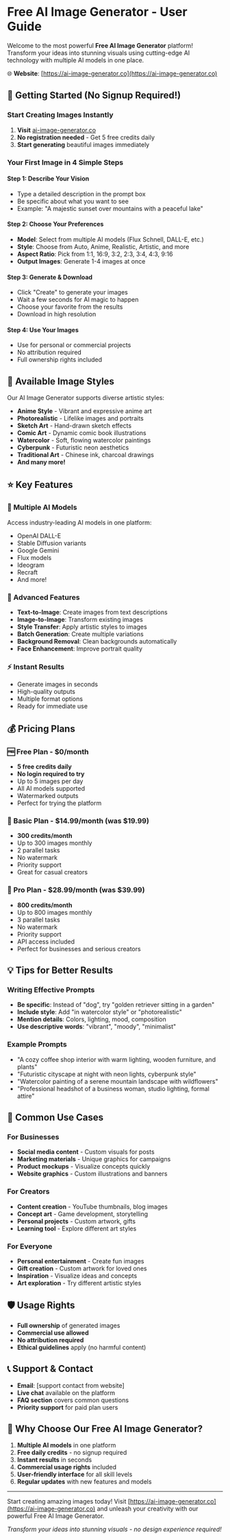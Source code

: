 # Free AI Image Generator - User Guide

Welcome to the most powerful **Free AI Image Generator** platform! Transform your ideas into stunning visuals using cutting-edge AI technology with multiple AI models in one place.

🌐 **Website**: [https://ai-image-generator.co](https://ai-image-generator.co)

## 🚀 Getting Started (No Signup Required!)

### Start Creating Images Instantly

1. **Visit** [ai-image-generator.co](https://ai-image-generator.co)
2. **No registration needed** - Get 5 free credits daily
3. **Start generating** beautiful images immediately

### Your First Image in 4 Simple Steps

#### Step 1: Describe Your Vision

- Type a detailed description in the prompt box
- Be specific about what you want to see
- Example: "A majestic sunset over mountains with a peaceful lake"

#### Step 2: Choose Your Preferences

- **Model**: Select from multiple AI models (Flux Schnell, DALL-E, etc.)
- **Style**: Choose from Auto, Anime, Realistic, Artistic, and more
- **Aspect Ratio**: Pick from 1:1, 16:9, 3:2, 2:3, 3:4, 4:3, 9:16
- **Output Images**: Generate 1-4 images at once

#### Step 3: Generate & Download

- Click "Create" to generate your images
- Wait a few seconds for AI magic to happen
- Choose your favorite from the results
- Download in high resolution

#### Step 4: Use Your Images

- Use for personal or commercial projects
- No attribution required
- Full ownership rights included

## 🎨 Available Image Styles

Our AI Image Generator supports diverse artistic styles:

- **Anime Style** - Vibrant and expressive anime art
- **Photorealistic** - Lifelike images and portraits
- **Sketch Art** - Hand-drawn sketch effects
- **Comic Art** - Dynamic comic book illustrations
- **Watercolor** - Soft, flowing watercolor paintings
- **Cyberpunk** - Futuristic neon aesthetics
- **Traditional Art** - Chinese ink, charcoal drawings
- **And many more!**

## ⭐ Key Features

### 🤖 Multiple AI Models

Access industry-leading AI models in one platform:

- OpenAI DALL-E
- Stable Diffusion variants
- Google Gemini
- Flux models
- Ideogram
- Recraft
- And more!

### 🎯 Advanced Features

- **Text-to-Image**: Create images from text descriptions
- **Image-to-Image**: Transform existing images
- **Style Transfer**: Apply artistic styles to images
- **Batch Generation**: Create multiple variations
- **Background Removal**: Clean backgrounds automatically
- **Face Enhancement**: Improve portrait quality

### ⚡ Instant Results

- Generate images in seconds
- High-quality outputs
- Multiple format options
- Ready for immediate use

## 💰 Pricing Plans

### 🆓 Free Plan - $0/month

- **5 free credits daily**
- **No login required to try**
- Up to 5 images per day
- All AI models supported
- Watermarked outputs
- Perfect for trying the platform

### 💎 Basic Plan - $14.99/month (was $19.99)

- **300 credits/month**
- Up to 300 images monthly
- 2 parallel tasks
- No watermark
- Priority support
- Great for casual creators

### 🚀 Pro Plan - $28.99/month (was $39.99)

- **800 credits/month**
- Up to 800 images monthly
- 3 parallel tasks
- No watermark
- Priority support
- API access included
- Perfect for businesses and serious creators

## 💡 Tips for Better Results

### Writing Effective Prompts

- **Be specific**: Instead of "dog", try "golden retriever sitting in a garden"
- **Include style**: Add "in watercolor style" or "photorealistic"
- **Mention details**: Colors, lighting, mood, composition
- **Use descriptive words**: "vibrant", "moody", "minimalist"

### Example Prompts

- "A cozy coffee shop interior with warm lighting, wooden furniture, and plants"
- "Futuristic cityscape at night with neon lights, cyberpunk style"
- "Watercolor painting of a serene mountain landscape with wildflowers"
- "Professional headshot of a business woman, studio lighting, formal attire"

## 🔧 Common Use Cases

### For Businesses

- **Social media content** - Custom visuals for posts
- **Marketing materials** - Unique graphics for campaigns
- **Product mockups** - Visualize concepts quickly
- **Website graphics** - Custom illustrations and banners

### For Creators

- **Content creation** - YouTube thumbnails, blog images
- **Concept art** - Game development, storytelling
- **Personal projects** - Custom artwork, gifts
- **Learning tool** - Explore different art styles

### For Everyone

- **Personal entertainment** - Create fun images
- **Gift creation** - Custom artwork for loved ones
- **Inspiration** - Visualize ideas and concepts
- **Art exploration** - Try different artistic styles

## 🛡️ Usage Rights

- **Full ownership** of generated images
- **Commercial use allowed**
- **No attribution required**
- **Ethical guidelines** apply (no harmful content)

## 📞 Support & Contact

- **Email**: [support contact from website]
- **Live chat** available on the platform
- **FAQ section** covers common questions
- **Priority support** for paid plan users

## 🌟 Why Choose Our Free AI Image Generator?

1. **Multiple AI models** in one platform
2. **Free daily credits** - no signup required
3. **Instant results** in seconds
4. **Commercial usage rights** included
5. **User-friendly interface** for all skill levels
6. **Regular updates** with new features and models

---

Start creating amazing images today! Visit [https://ai-image-generator.co](https://ai-image-generator.co) and unleash your creativity with our powerful Free AI Image Generator.

_Transform your ideas into stunning visuals - no design experience required!_
